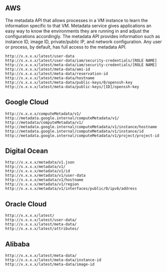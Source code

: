 ## AWS 

The metadata API that allows processes in a VM instance to learn the information specific to that VM. Metadata service gives applications an easy way to know the environments they are running in and adjust the configurations accordingly. The metadata API provides information such as instance ID, image ID, private/public IP, and network configuration.
Any user or process, by default, has full access to the metadata API.

```
http://x.x.x.x/latest/user-data
http://x.x.x.x/latest/user-data/iam/security-credentials/[ROLE NAME]
http://x.x.x.x/latest/meta-data/iam/security-credentials/[ROLE NAME]
http://x.x.x.x/latest/meta-data/ami-id
http://x.x.x.x/latest/meta-data/reservation-id
http://x.x.x.x/latest/meta-data/hostname
http://x.x.x.x/latest/meta-data/public-keys/0/openssh-key
http://x.x.x.x/latest/meta-data/public-keys/[ID]/openssh-key
```

## Google Cloud
```
http://x.x.x.x/computeMetadata/v1/
http://metadata.google.internal/computeMetadata/v1/
http://metadata/computeMetadata/v1/
http://metadata.google.internal/computeMetadata/v1/instance/hostname
http://metadata.google.internal/computeMetadata/v1/instance/id
http://metadata.google.internal/computeMetadata/v1/project/project-id
```
## Digital Ocean
```
http://x.x.x.x/metadata/v1.json
http://x.x.x.x/metadata/v1/ 
http://x.x.x.x/metadata/v1/id
http://x.x.x.x/metadata/v1/user-data
http://x.x.x.x/metadata/v1/hostname
http://x.x.x.x/metadata/v1/region
http://x.x.x.x/metadata/v1/interfaces/public/0/ipv6/address
```
## Oracle Cloud
```
http://x.x.x.x/latest/
http://x.x.x.x/latest/user-data/
http://x.x.x.x/latest/meta-data/
http://x.x.x.x/latest/attributes/
```

## Alibaba
```
http://x.x.x.x/latest/meta-data/
http://x.x.x.x/latest/meta-data/instance-id
http://x.x.x.x/latest/meta-data/image-id
```


